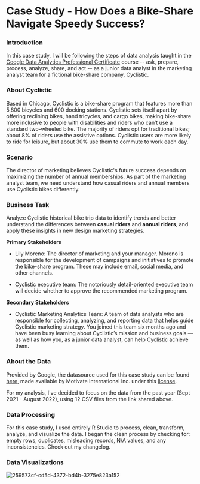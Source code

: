 # Case Study - How Does a Bike-Share Navigate Speedy Success?
### Introduction
In this case study, I will be following the steps of data analysis taught in the [Google Data Analytics Professional Certificate](https://www.coursera.org/professional-certificates/google-data-analytics?utm_source=google&utm_medium=institutions&utm_campaign=gwgsite-gDigital-paidha-sem-bk-gen-exa-glp-br-null&_ga=2.244797261.950290879.1660862123-1096932820.1658185357&_gac=1.149812676.1658444207.Cj0KCQjw8uOWBhDXARIsAOxKJ2HwpFHSnMZDJDQv74Qkx3-MUYDeY6LNt4vm-XZ9zN0puUniH0tZM0kaAlafEALw_wcB) course -- ask, prepare, process, analyze, share, and act -- as a junior data analyst in the marketing analyst team for a fictional bike-share company, Cyclistic. 

### About Cyclistic 
Based in Chicago, Cyclistic is a bike-share program that features more than 5,800 bicycles and 600 docking stations. Cyclistic sets itself apart by offering reclining bikes, hand tricycles, and cargo bikes, making bike-share more inclusive to people with disabilities and riders who can’t use a standard two-wheeled bike. The majority of riders opt for traditional bikes; about 8% of riders use the assistive options. Cyclistic users are more likely to ride for leisure, but about 30% use them to
commute to work each day.

### Scenario 
The director of marketing believes Cyclistic's future success depends on maximizing the number of annual memberships. As part of the marketing analyst team, we need understand how casual riders and annual members use Cyclistic bikes differently.

### Business Task 
Analyze Cyclistic historical bike trip data to identify trends and better understand the differences between **casual riders** and **annual riders**, and apply these insights in new design marketing strategies. 

**Primary Stakeholders** 

- Lily Moreno: The director of marketing and your manager. Moreno is responsible for the development of campaigns
and initiatives to promote the bike-share program. These may include email, social media, and other channels.

- Cyclistic executive team: The notoriously detail-oriented executive team will decide whether to approve the
recommended marketing program.

**Secondary Stakeholders** 

- Cyclistic Marketing Analytics Team: A team of data analysts who are responsible for collecting, analyzing, and
reporting data that helps guide Cyclistic marketing strategy. You joined this team six months ago and have been busy
learning about Cyclistic’s mission and business goals — as well as how you, as a junior data analyst, can help Cyclistic
achieve them.

### About the Data
Provided by Google, the datasource used for this case study can be found [here](https://divvy-tripdata.s3.amazonaws.com/index.html), made available by Motivate International Inc. under this [license](https://ride.divvybikes.com/data-license-agreement). 

For my analysis, I've decided to focus on the data from the past year (Sept 2021 - August 2022), using 12 CSV files from the link shared above. 

### Data Processing
For this case study, I used entirely R Studio to process, clean, transform, analyze, and visualize the data. I began the clean process by checking for: empty rows, duplicates, misleading records, N/A values, and any inconsistencies. Check out my changelog. 

### Data Visualizations 

![259573cf-cd5d-4372-bd4b-3275e823a152](https://user-images.githubusercontent.com/109622742/197126364-82d29b41-119c-4ab5-b63e-89e89ee2357f.png)




